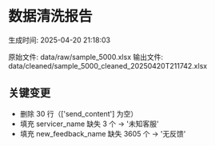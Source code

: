 # 数据清洗报告

生成时间: 2025-04-20 21:18:03

原始文件: data/raw/sample_5000.xlsx
输出文件: data/cleaned/sample_5000_cleaned_20250420T211742.xlsx

## 关键变更

- 删除 30 行（['send_content'] 为空）
- 填充 servicer_name 缺失 3 个 → '未知客服'
- 填充 new_feedback_name 缺失 3605 个 → '无反馈'
